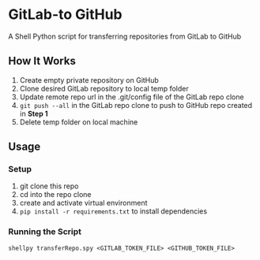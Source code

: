 # GitLab-to GitHub
A Shell Python script for transferring repositories from GitLab to GitHub

## How It Works
1. Create empty private repository on GitHub
2. Clone desired GitLab repository to local temp folder
3. Update remote repo url in the .git/config file of the GitLab repo clone
4. `git push --all` in the GitLab repo clone to push to GitHub repo created in **Step 1**
5. Delete temp folder on local machine

## Usage

### Setup
1. git clone this repo
2. cd into the repo clone
3. create and activate virtual environment
4. `pip install -r requirements.txt` to install dependencies

### Running the Script
`shellpy transferRepo.spy <GITLAB_TOKEN_FILE> <GITHUB_TOKEN_FILE>`

